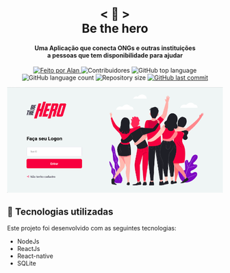 <h1 align="center">
    < 💜 > <br>
    Be the hero
</h1>
  
<h4 align="center">
  Uma Aplicação que conecta ONGs e outras instituições <br>
  a pessoas que tem disponibilidade para ajudar
</h4>

<p align="center">
  <a href="https://github.com/nerd0000">
    <img alt="Feito por Alan" src="https://img.shields.io/badge/made%20by-Alan-8743CC">
  </a>

  <img alt="Contribuidores" src="https://img.shields.io/github/contributors/Nerd0000/Be-the-hero">

  <img alt="GitHub top language" src="https://img.shields.io/github/languages/top/Nerd0000/Be-the-hero.svg">

  <img alt="GitHub language count" src="https://img.shields.io/github/languages/count/Nerd0000/Be-the-hero.svg">

  <img alt="Repository size" src="https://img.shields.io/github/repo-size/Nerd0000/Be-the-hero.svg">

  <a href="https://github.com/Nerd0000/Be-the-hero/commits/master">
    <img alt="GitHub last commit" src="https://img.shields.io/github/last-commit/Nerd0000/Be-the-hero.svg">
  </a>
</p>

![image](https://github.com/nerd0000/Be-the-hero/blob/master/foto.png)

## 🚀 Tecnologias utilizadas

Este projeto foi desenvolvido com as seguintes tecnologias:

- NodeJs
- ReactJs
- React-native 
- SQLite
